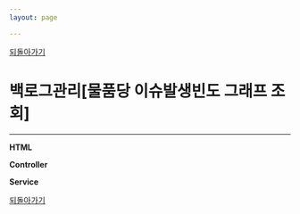 ```yaml
---
layout: page

---
```


[되돌아가기](https://leesohyeon96.github.io/finalprojectcode/#second)

# 백로그관리[물품당 이슈발생빈도 그래프 조회]
***  

  **HTML**
  <script src="https://gist.github.com/leesohyeon96/f6d4f91ed83d37f9c90617a14fd545d7.js"></script>
  **Controller**
  <script src="https://gist.github.com/leesohyeon96/aa74e5ab1c549022a6d29399b9f6ec64.js"></script>
  **Service**
  <script src="https://gist.github.com/leesohyeon96/1212307e8a99c42680b424f7c5582299.js"></script>  

  
  
[되돌아가기](https://leesohyeon96.github.io/finalprojectcode/#second)

